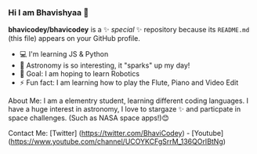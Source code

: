 ### Hi I am Bhavishyaa 👋


**bhavicodey/bhavicodey** is a ✨ _special_ ✨ repository because its `README.md` (this file) appears on your GitHub profile.

- 💻 I'm learning JS & Python
- 🚀 Astronomy is so interesting, it "sparks" up my day!
- 🤖 Goal: I am hoping to learn Robotics
- ⚡ Fun fact: I am learning how to play the Flute, Piano and Video Edit

About Me:
I am a elementry student, learning different coding languages. I have a huge interest in astronomy, I love to stargaze ✨ and particpate in space
challenges. (Such as NASA space apps!)😊 

Contact Me:
[Twitter] (https://twitter.com/BhaviCodey) - [Youtube] (https://www.youtube.com/channel/UCOYKCFgSrrM_136QOrIBtNg)

